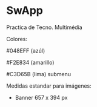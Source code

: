 # SwApp
Practica de Tecno. Multimédia

Colores:

#048EFF (azúl)

#F2E834 (amarillo)

#C3D65B (lima) submenu

Medidas estandar para imágenes:
- Banner 657 x 394 px
